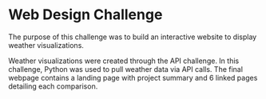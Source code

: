 # Web Design Challenge

The purpose of this challenge was to build an interactive website to display weather visualizations.

Weather visualizations were created through the API challenge. In this challenge, Python was used to pull weather data via API calls. The final webpage contains a landing page with project summary and 6 linked pages detailing each comparison.